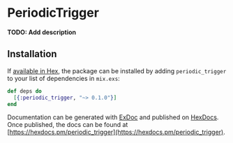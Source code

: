 # PeriodicTrigger

**TODO: Add description**

## Installation

If [available in Hex](https://hex.pm/docs/publish), the package can be installed
by adding `periodic_trigger` to your list of dependencies in `mix.exs`:

```elixir
def deps do
  [{:periodic_trigger, "~> 0.1.0"}]
end
```

Documentation can be generated with [ExDoc](https://github.com/elixir-lang/ex_doc)
and published on [HexDocs](https://hexdocs.pm). Once published, the docs can
be found at [https://hexdocs.pm/periodic_trigger](https://hexdocs.pm/periodic_trigger).

